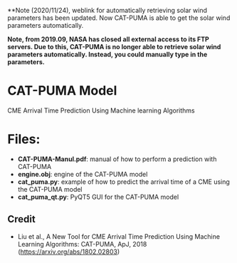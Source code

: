 **Note (2020/11/24), weblink for automatically retrieving solar wind parameters has been updated. Now CAT-PUMA is able to get the solar wind parameters automatically.

**Note, from 2019.09, NASA has closed all external access to its FTP servers. Due to this, CAT-PUMA is no longer able to retrieve solar wind parameters automatically. Instead, you could manually type in the parameters.**

# CAT-PUMA Model
CME Arrival Time Prediction Using Machine learning Algorithms
# Files:
* __CAT-PUMA-Manul.pdf__: manual of how to perform a prediction with CAT-PUMA
* __engine.obj__: engine of the CAT-PUMA model
* __cat_puma.py__: example of how to predict the arrival time of a CME using the CAT-PUMA model
* __cat_puma_qt.py__: PyQT5 GUI for the CAT-PUMA model

## Credit
* Liu et al., A New Tool for CME Arrival Time Prediction Using Machine Learning Algorithms: CAT-PUMA, ApJ, 2018 (https://arxiv.org/abs/1802.02803)

